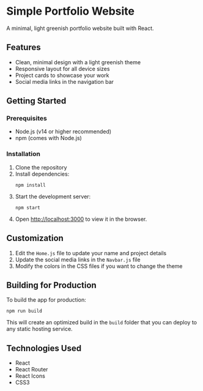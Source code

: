 # Simple Portfolio Website

A minimal, light greenish portfolio website built with React.

## Features

- Clean, minimal design with a light greenish theme
- Responsive layout for all device sizes
- Project cards to showcase your work
- Social media links in the navigation bar

## Getting Started

### Prerequisites

- Node.js (v14 or higher recommended)
- npm (comes with Node.js)

### Installation

1. Clone the repository
2. Install dependencies:
   ```
   npm install
   ```
3. Start the development server:
   ```
   npm start
   ```
4. Open [http://localhost:3000](http://localhost:3000) to view it in the browser.

## Customization

1. Edit the `Home.js` file to update your name and project details
2. Update the social media links in the `Navbar.js` file
3. Modify the colors in the CSS files if you want to change the theme

## Building for Production

To build the app for production:

```
npm run build
```

This will create an optimized build in the `build` folder that you can deploy to any static hosting service.

## Technologies Used

- React
- React Router
- React Icons
- CSS3 